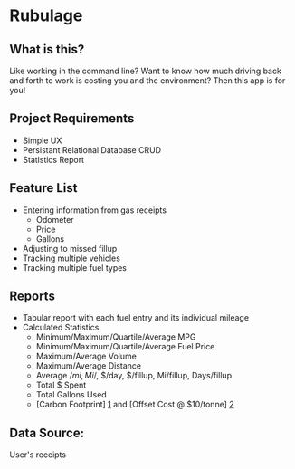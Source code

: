# Rubulage

## What is this?

Like working in the command line? Want to know how much driving back and forth to work is costing you and the environment? Then this app is for you!

## Project Requirements

  * Simple UX
  * Persistant Relational Database CRUD
  * Statistics Report

## Feature List

  * Entering information from gas receipts
    * Odometer
    * Price
    * Gallons
  * Adjusting to missed fillup
  * Tracking multiple vehicles
  * Tracking multiple fuel types

## Reports

* Tabular report with each fuel entry and its individual mileage
* Calculated Statistics
  * Minimum/Maximum/Quartile/Average MPG
  * Minimum/Maximum/Quartile/Average Fuel Price
  * Maximum/Average Volume
  * Maximum/Average Distance
  * Average $/mi, Mi/$, $/day, $/fillup, Mi/fillup, Days/fillup
  * Total $ Spent
  * Total Gallons Used
  * [Carbon Footprint] [1] and [Offset Cost @ $10/tonne] [2]

## Data Source:

User's receipts

[1]: http://www.eia.gov/tools/faqs/faq.cfm?id=307&t=11
[2]: http://www.carbonfund.org/individuals
